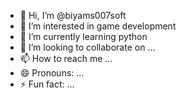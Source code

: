- 👋 Hi, I’m @biyams007soft
- 👀 I’m interested in game development
- 🌱 I’m currently learning python
- 💞️ I’m looking to collaborate on ...
- 📫 How to reach me ...
- 😄 Pronouns: ...
- ⚡ Fun fact: ...

<!---
biyams007soft/biyams007soft is a ✨ special ✨ repository because its `README.md` (this file) appears on your GitHub profile.
You can click the Preview link to take a look at your changes.
--->
